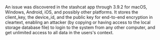 An issue was discovered in the stashcat app through 3.9.2 for macOS, Windows, Android, iOS, and possibly other platforms. It stores the client_key, the device_id, and the public key for end-to-end encryption in cleartext, enabling an attacker (by copying or having access to the local storage database file) to login to the system from any other computer, and get unlimited access to all data in the users's context.